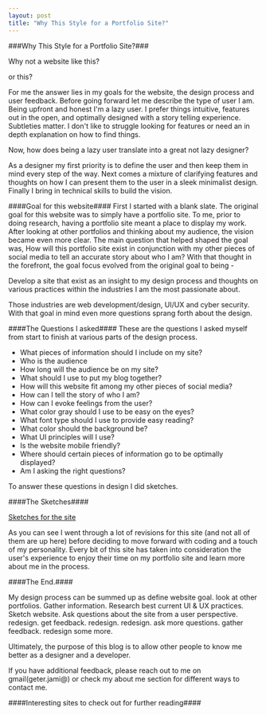 ```yaml
---
layout: post
title: "Why This Style for a Portfolio Site?"
---
```

###Why This Style for a Portfolio Site?###

Why not a website like this?  

or this? 

For me the answer lies in my goals for the website, the design process and user feedback. Before going forward let me describe the type of user I am. Being upfront and honest I'm a lazy user. I prefer things intuitive, features out in the open, and optimally designed with a story telling experience. Subtleties matter. I don't like to struggle looking for features or need an in depth explanation on how to find things. 

Now, how does being a lazy user translate into a great not lazy designer? 

As a designer my first priority is to define the user and then keep them in mind every step of the way. Next comes a mixture of clarifying features and thoughts on how I can present them to the user in a sleek minimalist design. Finally I bring in technical skills to build the vision.  

####Goal for this website####
First I started with a blank slate. The original goal for this website was to simply have a portfolio site. To me, prior to doing research, having a portfolio site meant a place to display my work. After looking at other portfolios and thinking about my audience, the vision became even more clear. The main question that helped shaped the goal was, How will this portfolio site exist in conjunction with my other pieces of social media to tell an accurate story about who I am? With that thought in the forefront, the goal focus evolved from the original goal to being -

Develop a site that exist as an insight to my design process and thoughts on various practices within the industries I am the most passionate about.  

Those industries are web development/design, UI/UX and cyber security. With that goal in mind even more questions sprang forth about the design. 


####The Questions I asked####
These are the questions I asked myself from start to finish at various parts of the design process. 

* What pieces of information should I include on my site?
* Who is the audience
* How long will the audience be on my site?
* What should I use to put my blog together? 
* How will this website fit among my other pieces of social media?
* How can I tell the story of who I am?
* How can I evoke feelings from the user?
* What color gray should I use to be easy on the eyes?
* What font type should I use to provide easy reading?
* What color should the background be? 
* What UI principles will I use?
* Is the website mobile friendly?
* Where should certain pieces of information go to be optimally displayed?
* Am I asking the right questions? 

To answer these questions in design I did sketches. 

####The Sketches####

[Sketches for the site](/images/wireframesketches.png)

As you can see I went through a lot of revisions for this site (and not all of them are up here) before deciding to move forward with coding and a touch of my personality. Every bit of this site has taken into consideration the user's experience to enjoy their time on my portfolio site and learn more about me in the process. 


####The End.####

My design process can be summed up as define website goal. look at other portfolios. Gather information. Research best current UI & UX practices. Sketch website. Ask questions about the site from a user perspective. redesign. get feedback. redesign. redesign. ask more questions. gather feedback. redesign some more.

Ultimately, the purpose of this blog is to allow other people to know me better as a designer and a developer. 

If you have additional feedback, please reach out to me on gmail(geter.jami@) or check my about me section for different ways to contact me.

####Interesting sites to check out for further reading####





